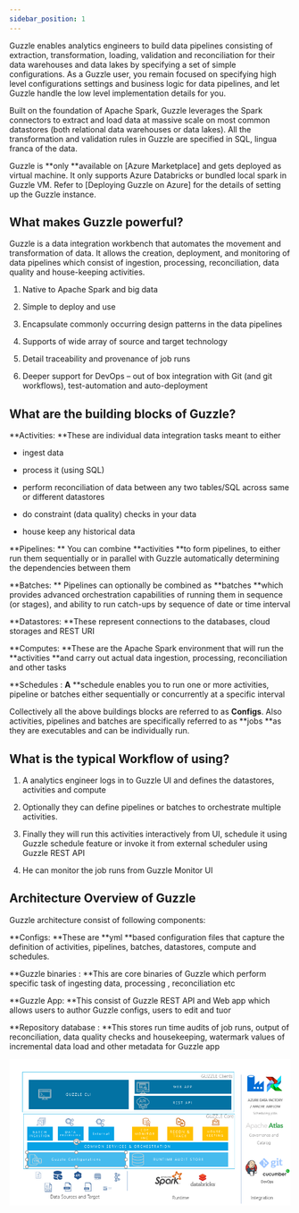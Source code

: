 ```yaml
---
sidebar_position: 1
---
```

Guzzle enables analytics engineers to build data pipelines consisting of extraction, transformation, loading, validation and reconciliation for their data warehouses and data lakes by specifying a set of simple configurations. As a Guzzle user, you remain focused on specifying high level configurations settings and business logic for data pipelines, and let Guzzle handle the low level implementation details for you.

Built on the foundation of Apache Spark, Guzzle leverages the Spark connectors to extract and load data at massive scale on most common datastores (both relational data warehouses or data lakes). All the transformation and validation rules in Guzzle are specified in SQL, lingua franca of the data. 

Guzzle is **only **available on [Azure Marketplace] and gets deployed as virtual machine. It only supports Azure Databricks or bundled local spark in Guzzle VM. Refer to [Deploying Guzzle on Azure] for the details of setting up the Guzzle instance.

## What makes Guzzle powerful?

Guzzle is a data integration workbench that automates the movement and transformation of data. It allows the creation, deployment, and monitoring of data pipelines which consist of ingestion, processing, reconciliation, data quality and house-keeping activities.

1. Native to Apache Spark and big data

2. Simple to deploy and use

3. Encapsulate commonly occurring design patterns in the data pipelines

4. Supports of wide array of source and target technology

5. Detail traceability and provenance of job runs

6. Deeper support for DevOps – out of box integration with Git (and git workflows), test-automation and auto-deployment

## What are the building blocks of Guzzle?

**Activities: **These are individual data integration tasks meant to either 

* ingest data 

* process it (using SQL) 

* perform reconciliation of data between any two tables/SQL across same or different datastores

* do constraint (data quality) checks in your data

* house keep any historical data

**Pipelines: ** You can combine **activities **to form pipelines, to either run them sequentially or in parallel with Guzzle automatically determining the dependencies between them

**Batches: ** Pipelines can optionally be combined as **batches **which provides advanced orchestration capabilities of running them in sequence (or stages), and ability to run catch-ups by sequence of date or time interval

**Datastores: **These represent connections to the databases, cloud storages and REST URI

**Computes: **These are the Apache Spark environment that will run the **activities **and carry out actual data ingestion, processing, reconciliation and other tasks

**Schedules : **A** **schedule enables you to run one or more activities, pipeline or batches either sequentially or concurrently at a specific interval

Collectively all the above buildings blocks are referred to as **Configs**. Also activities, pipelines and batches are specifically referred to as **jobs **as they are executables and can be individually run.

## What is the typical Workflow of using?

1. A analytics engineer logs in to Guzzle UI and defines the datastores, activities and compute 

2. Optionally they can define pipelines or batches to orchestrate multiple activities.

3. Finally they will run this activities interactively from UI, schedule it using Guzzle schedule feature or invoke it from external scheduler using Guzzle REST API

4. He can monitor the job runs from Guzzle Monitor UI

## Architecture Overview of Guzzle

Guzzle architecture consist of following components: 

**Configs: **These are **yml **based configuration files that capture the definition of activities, pipelines, batches, datastores, compute and schedules. 

**Guzzle binaries : **This are core binaries of Guzzle which perform specific task of ingesting data, processing , reconciliation  etc

**Guzzle App: **This consist of Guzzle REST API and Web app which allows users to author Guzzle configs, users to edit and tuor

**Repository database : **This stores run time audits of job runs, output of reconciliation, data quality checks and housekeeping, watermark values of incremental data load and other metadata for Guzzle app

![image alt text](/img/docs/introduction/introduction0.png)